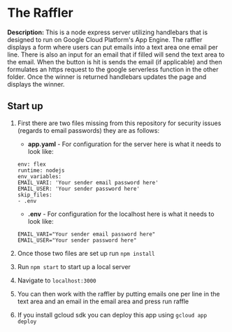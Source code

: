 # The Raffler

**Description:** This is a node express server utilizing handlebars that is designed to run on Google Cloud Platform's App Engine. The raffler displays a form where users can put emails into a text area one email per line. There is also an input for an email that if filled will send the text area to the email. When the button is hit is sends the email (if applicable) and then formulates an https request to the google serverless function in the other folder. Once the winner is returned handlebars updates the page and displays the winner.

## Start up

1. First there are two files missing from this repository for security issues (regards to email passwords) they are as follows:
    * **app.yaml** - For configuration for the server here is what it needs to look like:
    ```
    env: flex
    runtime: nodejs
    env_variables:
    EMAIL_VARI: 'Your sender email password here'
    EMAIL_USER: 'Your sender password here'
    skip_files:
    - .env
    ```
    * **.env** - For configuration for the localhost here is what it needs to look like:
    ```
    EMAIL_VARI="Your sender email password here"
    EMAIL_USER="Your sender password here"
    ```

2. Once those two files are set up run `npm install`
3. Run `npm start` to start up a local server
4. Navigate to `localhost:3000`
5. You can then work with the raffler by putting emails one per line in the text area and an email in the email area and press run raffle
6. If you install gcloud sdk you can deploy this app using `gcloud app deploy`
